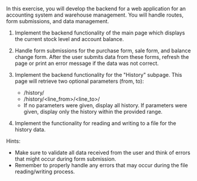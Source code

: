 In this exercise, you will develop the backend for a web application for an accounting system and warehouse management. You will handle routes, form submissions, and data management.

1. Implement the backend functionality of the main page which displays the current stock level and account balance.

2. Handle form submissions for the purchase form, sale form, and balance change form. After the user submits data from these forms, refresh the page or print an error message if the data was not correct.

3. Implement the backend functionality for the "History" subpage. This page will retrieve two optional parameters (from, to):
   - /history/
   - /history/<line_from>/<line_to>/
   - If no parameters were given, display all history. If parameters were given, display only the history within the provided range.

4. Implement the functionality for reading and writing to a file for the history data.

Hints:

- Make sure to validate all data received from the user and think of errors that might occur during form submission.
- Remember to properly handle any errors that may occur during the file reading/writing process.